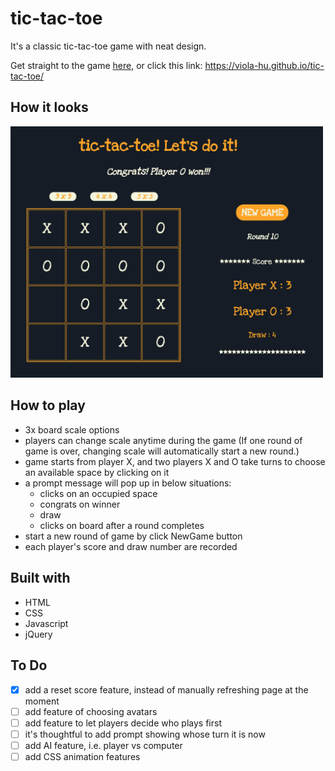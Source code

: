 # __tic-tac-toe__

It's a classic tic-tac-toe game with neat design.

Get straight to the game
[here](https://viola-hu.github.io/tic-tac-toe/), or click this link:
https://viola-hu.github.io/tic-tac-toe/


## __How it looks__

<img alt="tic-tac-toe game image" src="img/tic_tac_toe.png" width="500px">

## __How to play__
* 3x board scale options
* players can change scale anytime during the game (If one round of game is over, changing scale will automatically start a new round.)
* game starts from player X, and two players X and O take turns to choose an available space by clicking on it
* a prompt message will pop up in below situations:
  * clicks on an occupied space
  * congrats on winner
  * draw
  * clicks on board after a round completes
* start a new round of game by click NewGame button
* each player's score and draw number are recorded

## __Built with__
* HTML
* CSS
* Javascript
* jQuery

## __To Do__
- [x] add a reset score feature, instead of manually refreshing page at the moment
- [ ] add feature of choosing avatars
- [ ] add feature to let players decide who plays first
- [ ] it's thoughtful to add prompt showing whose turn it is now
- [ ] add AI feature, i.e. player vs computer
- [ ] add CSS animation features
